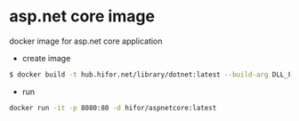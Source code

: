 # asp.net core image

docker image for asp.net core application



- create image

```sh
$ docker build -t hub.hifor.net/library/dotnet:latest --build-arg DLL_FILE=hello.dll .
```



- run

```sh
docker run -it -p 8080:80 -d hifor/aspnetcore:latest
```



